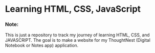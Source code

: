# Learning HTML, CSS, JavaScript

### Note:
This is just a repository to track my journey of learning HTML, CSS, and JAVASCRIPT. The goal is to make a website for my ThoughtNest (Digital Notebook or Notes app) application.
